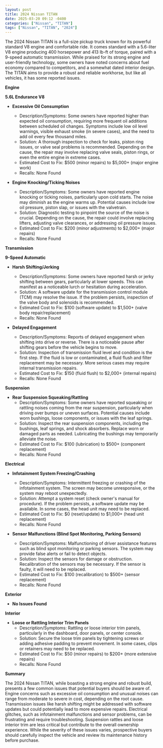```yaml
---
layout: post
title: 2024 Nissan TITAN
date: 2025-03-20 09:12 -0400
categories: ["Nissan", "TITAN"]
tags: ["Nissan", "TITAN", "2024"]
---
```

The 2024 Nissan TITAN is a full-size pickup truck known for its powerful standard V8 engine and comfortable ride. It comes standard with a 5.6-liter V8 engine producing 400 horsepower and 413 lb-ft of torque, paired with a 9-speed automatic transmission. While praised for its strong engine and user-friendly technology, some owners have noted concerns about fuel economy compared to competitors, and a somewhat dated interior design. The TITAN aims to provide a robust and reliable workhorse, but like all vehicles, it has some reported issues.

**Engine**

**5.6L Endurance V8**

*   **Excessive Oil Consumption**
    *   Description/Symptoms: Some owners have reported higher than expected oil consumption, requiring more frequent oil additions between scheduled oil changes. Symptoms include low oil level warnings, visible exhaust smoke (in severe cases), and the need to add oil every few thousand miles.
    *   Solution: A thorough inspection to check for leaks, piston ring issues, or valve seal problems is recommended. Depending on the cause, the repair may involve replacing valve seals, piston rings, or even the entire engine in extreme cases.
    *   Estimated Cost to Fix: $500 (minor repairs) to $5,000+ (major engine work)
    *   Recalls: None Found

*   **Engine Knocking/Ticking Noises**
    *   Description/Symptoms: Some owners have reported engine knocking or ticking noises, particularly upon cold starts. The noise may diminish as the engine warms up. Potential causes include low oil pressure, piston slap, or issues with the valvetrain.
    *   Solution: Diagnostic testing to pinpoint the source of the noise is crucial. Depending on the cause, the repair could involve replacing lifters, adjusting valve clearances, or addressing oil pressure issues.
    *   Estimated Cost to Fix: $200 (minor adjustments) to $2,000+ (major repairs)
    *   Recalls: None Found

**Transmission**

**9-Speed Automatic**

*   **Harsh Shifting/Jerking**
    *   Description/Symptoms: Some owners have reported harsh or jerky shifting between gears, particularly at lower speeds. This can manifest as a noticeable lurch or hesitation during acceleration.
    *   Solution: A software update for the transmission control module (TCM) may resolve the issue. If the problem persists, inspection of the valve body and solenoids is recommended.
    *   Estimated Cost to Fix: $100 (software update) to $1,500+ (valve body repair/replacement)
    *   Recalls: None Found

*   **Delayed Engagement**
    *   Description/Symptoms: Reports of delayed engagement when shifting into drive or reverse. There is a noticeable pause after shifting gears before the vehicle begins to move.
    *   Solution: Inspection of transmission fluid level and condition is the first step. If the fluid is low or contaminated, a fluid flush and filter replacement may be necessary. More serious cases may require internal transmission repairs.
    *   Estimated Cost to Fix: $150 (fluid flush) to $2,000+ (internal repairs)
    *   Recalls: None Found

**Suspension**

*   **Rear Suspension Squeaking/Rattling**
    * Description/Symptoms: Some owners have reported squeaking or rattling noises coming from the rear suspension, particularly when driving over bumps or uneven surfaces. Potential causes include worn bushings, loose components, or issues with the leaf springs.
    * Solution: Inspect the rear suspension components, including the bushings, leaf springs, and shock absorbers. Replace worn or damaged parts as needed. Lubricating the bushings may temporarily alleviate the noise.
    * Estimated Cost to Fix: $100 (lubrication) to $500+ (component replacement)
    * Recalls: None Found

**Electrical**

*   **Infotainment System Freezing/Crashing**
    *   Description/Symptoms: Intermittent freezing or crashing of the infotainment system. The screen may become unresponsive, or the system may reboot unexpectedly.
    *   Solution: Attempt a system reset (check owner's manual for procedure). If the problem persists, a software update may be available. In some cases, the head unit may need to be replaced.
    *   Estimated Cost to Fix: $0 (reset/update) to $1,000+ (head unit replacement)
    *   Recalls: None Found

*   **Sensor Malfunctions (Blind Spot Monitoring, Parking Sensors)**
    *   Description/Symptoms: Malfunctioning of driver assistance features such as blind spot monitoring or parking sensors. The system may provide false alerts or fail to detect objects.
    *   Solution: Inspect the sensors for damage or obstruction. Recalibration of the sensors may be necessary. If the sensor is faulty, it will need to be replaced.
    *   Estimated Cost to Fix: $100 (recalibration) to $500+ (sensor replacement)
    *   Recalls: None Found

**Exterior**

*   **No Issues Found**

**Interior**

*   **Loose or Rattling Interior Trim Panels**
    *   Description/Symptoms: Rattling or loose interior trim panels, particularly in the dashboard, door panels, or center console.
    *   Solution: Secure the loose trim panels by tightening screws or adding adhesive padding to prevent movement. In some cases, clips or retainers may need to be replaced.
    *   Estimated Cost to Fix: $50 (minor repairs) to $200+ (more extensive repairs)
    *   Recalls: None Found

**Summary**

The 2024 Nissan TITAN, while boasting a strong engine and robust build, presents a few common issues that potential buyers should be aware of. Engine concerns such as excessive oil consumption and unusual noises can range from moderate to severe in cost, depending on the root cause. Transmission issues like harsh shifting might be addressed with software updates but could potentially lead to more expensive repairs. Electrical glitches, such as infotainment malfunctions and sensor problems, can be frustrating and require troubleshooting. Suspension rattles and loose interior trim are less critical but contribute to the overall ownership experience. While the severity of these issues varies, prospective buyers should carefully inspect the vehicle and review its maintenance history before purchase.

